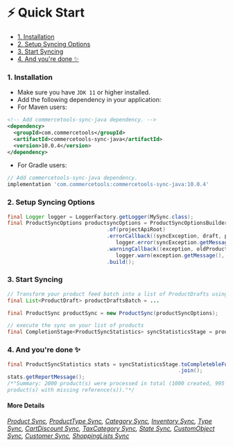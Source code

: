 # ⚡ Quick Start

<!-- START doctoc generated TOC please keep comment here to allow auto update -->
<!-- DON'T EDIT THIS SECTION, INSTEAD RE-RUN doctoc TO UPDATE -->


- [1. Installation](#1-installation)
- [2. Setup Syncing Options](#2-setup-syncing-options)
- [3. Start Syncing](#3-start-syncing)
- [4. And you're done ✨](#4-and-youre-done-)

<!-- END doctoc generated TOC please keep comment here to allow auto update -->

### 1. Installation
- Make sure you have `JDK 11` or higher installed.
- Add the following dependency in your application:
- For Maven users: 
````xml
<!-- Add commercetools-sync-java dependency. -->
<dependency>
  <groupId>com.commercetools</groupId>
  <artifactId>commercetools-sync-java</artifactId>
  <version>10.0.4</version>
</dependency>
````
- For Gradle users:
````groovy
// Add commercetools-sync-java dependency.
implementation 'com.commercetools:commercetools-sync-java:10.0.4'
````

### 2. Setup Syncing Options

 ```java
 final Logger logger = LoggerFactory.getLogger(MySync.class);
 final ProductSyncOptions productsyncOptions = ProductSyncOptionsBuilder
                                 .of(projectApiRoot)
                                 .errorCallback((syncException, draft, productProjection, updateActions) -> 
                                    logger.error(syncException.getMessage(), syncException))
                                 .warningCallback((exception, oldProductProjection, newResources) -> 
                                    logger.warn(exception.getMessage(), exception))
                                 .build();
 ```
 
### 3. Start Syncing
 ````java
 // Transform your product feed batch into a list of ProductDrafts using your preferred way.
 final List<ProductDraft> productDraftsBatch = ...
 
 final ProductSync productSync = new ProductSync(productSyncOptions);
 
 // execute the sync on your list of products
 final CompletionStage<ProductSyncStatistics> syncStatisticsStage = productSync.sync(productDraftsBatch);
 ````
### 4. And you're done ✨
 ````java
 final ProductSyncStatistics stats = syncStatisticsStage.toCompletebleFuture()
                                                        .join();
 stats.getReportMessage(); 
 /*"Summary: 2000 product(s) were processed in total (1000 created, 995 updated, 5 failed to sync and 0 
 product(s) with missing reference(s))."*/
 ````


#### More Details
*[Product Sync](PRODUCT_SYNC.md), [ProductType Sync](PRODUCT_TYPE_SYNC.md), 
[Category Sync](CATEGORY_SYNC.md), [Inventory Sync](INVENTORY_SYNC.md), 
[Type Sync](TYPE_SYNC.md), [CartDiscount Sync](CART_DISCOUNT_SYNC.md),
[TaxCategory Sync](TAX_CATEGORY_SYNC.md), [State Sync](STATE_SYNC.md), 
[CustomObject Sync](CUSTOM_OBJECT_SYNC.md), [Customer Sync](CUSTOMER_SYNC.md),
[ShoppingLists Sync](SHOPPING_LIST_SYNC.md)*
